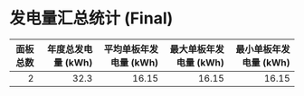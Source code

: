 # 发电量汇总统计 (Final)

|   面板总数 |   年度总发电量 (kWh) |   平均单板年发电量 (kWh) |   最大单板年发电量 (kWh) |   最小单板年发电量 (kWh) |
|-------:|---------------:|-----------------:|-----------------:|-----------------:|
|      2 |           32.3 |            16.15 |            16.15 |            16.15 |